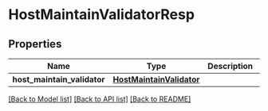 # HostMaintainValidatorResp

## Properties
Name | Type | Description | Notes
------------ | ------------- | ------------- | -------------
**host_maintain_validator** | [**HostMaintainValidator**](HostMaintainValidator.md) |  | [optional] 

[[Back to Model list]](../README.md#documentation-for-models) [[Back to API list]](../README.md#documentation-for-api-endpoints) [[Back to README]](../README.md)


